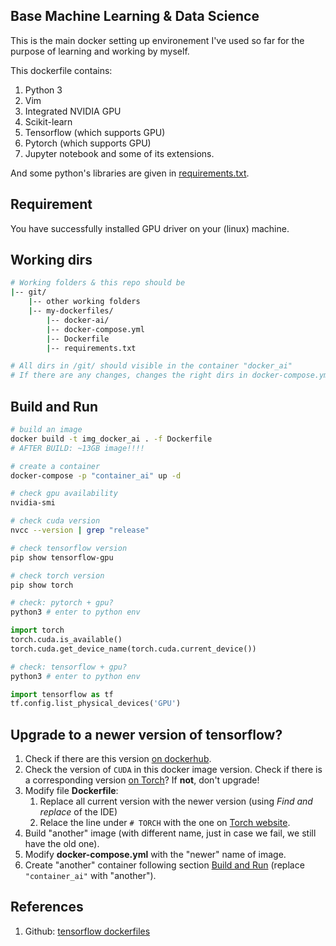 ## Base Machine Learning & Data Science

This is the main docker setting up environement I've used so far for the purpose of learning and working by myself.

This dockerfile contains:

1. Python 3
2. Vim
3. Integrated NVIDIA GPU
4. Scikit-learn
5. Tensorflow (which supports GPU)
6. Pytorch (which supports GPU)
7. Jupyter notebook and some of its extensions.

And some python's libraries are given in [requirements.txt](./requirements.txt).

## Requirement

You have successfully installed GPU driver on your (linux) machine.


## Working dirs

``` bash
# Working folders & this repo should be
|-- git/
    |-- other working folders
    |-- my-dockerfiles/
        |-- docker-ai/
        |-- docker-compose.yml
        |-- Dockerfile
        |-- requirements.txt

# All dirs in /git/ should visible in the container "docker_ai"
# If there are any changes, changes the right dirs in docker-compose.yml
```

## Build and Run

``` bash
# build an image
docker build -t img_docker_ai . -f Dockerfile
# AFTER BUILD: ~13GB image!!!!

# create a container
docker-compose -p "container_ai" up -d
```

``` bash
# check gpu availability
nvidia-smi

# check cuda version
nvcc --version | grep "release"
```

``` bash
# check tensorflow version
pip show tensorflow-gpu

# check torch version
pip show torch
```

``` python
# check: pytorch + gpu?
python3 # enter to python env

import torch
torch.cuda.is_available()
torch.cuda.get_device_name(torch.cuda.current_device())
```

``` python
# check: tensorflow + gpu?
python3 # enter to python env

import tensorflow as tf
tf.config.list_physical_devices('GPU')
```

## Upgrade to a newer version of tensorflow?

1. Check if there are this version [on dockerhub](https://hub.docker.com/r/tensorflow/tensorflow/tags/?page=1&ordering=last_updated).
2. Check the version of `CUDA` in this docker image version. Check if there is a corresponding version [on Torch](https://pytorch.org/)? If **not**, don't upgrade!
3. Modify file **Dockerfile**:
   1. Replace all current version with the newer version (using _Find and replace_ of the IDE)
   2. Relace the line under `# TORCH` with the one on [Torch website](https://pytorch.org/).
4. Build "another" image (with different name, just in case we fail, we still have the old one).
5. Modify **docker-compose.yml** with the "newer" name of image.
6. Create "another" container following section [Build and Run](#build-and-run) (replace `"container_ai"` with "another").

## References

1. Github: [tensorflow dockerfiles](https://github.com/tensorflow/tensorflow/tree/master/tensorflow/tools/dockerfiles/dockerfiles)
